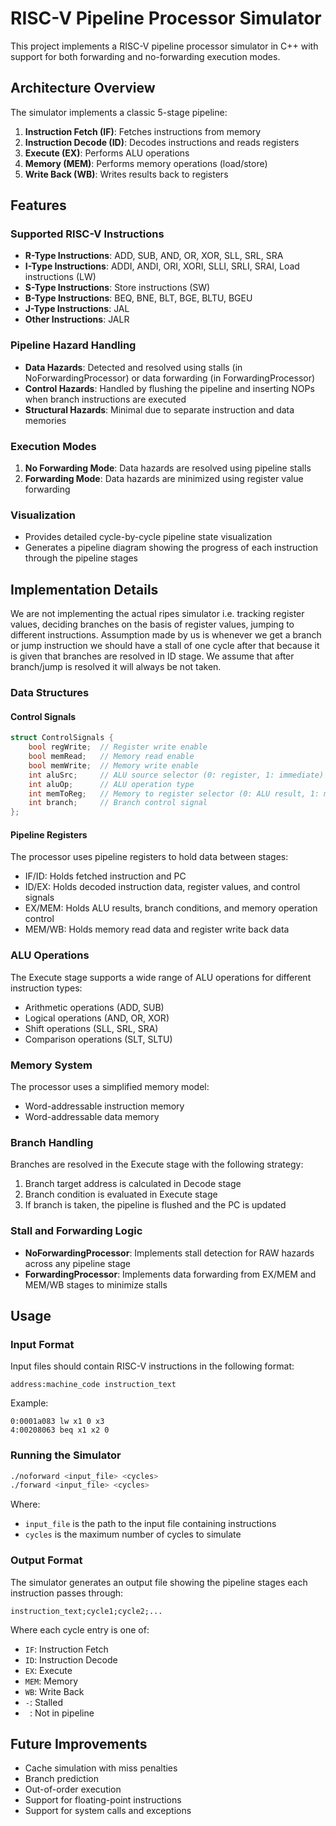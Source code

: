 # RISC-V Pipeline Processor Simulator

This project implements a RISC-V pipeline processor simulator in C++ with support for both forwarding and no-forwarding execution modes.

## Architecture Overview

The simulator implements a classic 5-stage pipeline:
1. **Instruction Fetch (IF)**: Fetches instructions from memory
2. **Instruction Decode (ID)**: Decodes instructions and reads registers
3. **Execute (EX)**: Performs ALU operations
4. **Memory (MEM)**: Performs memory operations (load/store)
5. **Write Back (WB)**: Writes results back to registers

## Features

### Supported RISC-V Instructions
- **R-Type Instructions**: ADD, SUB, AND, OR, XOR, SLL, SRL, SRA
- **I-Type Instructions**: ADDI, ANDI, ORI, XORI, SLLI, SRLI, SRAI, Load instructions (LW)
- **S-Type Instructions**: Store instructions (SW)
- **B-Type Instructions**: BEQ, BNE, BLT, BGE, BLTU, BGEU
- **J-Type Instructions**: JAL
- **Other Instructions**: JALR

### Pipeline Hazard Handling
- **Data Hazards**: Detected and resolved using stalls (in NoForwardingProcessor) or data forwarding (in ForwardingProcessor)
- **Control Hazards**: Handled by flushing the pipeline and inserting NOPs when branch instructions are executed
- **Structural Hazards**: Minimal due to separate instruction and data memories

### Execution Modes
1. **No Forwarding Mode**: Data hazards are resolved using pipeline stalls
2. **Forwarding Mode**: Data hazards are minimized using register value forwarding

### Visualization
- Provides detailed cycle-by-cycle pipeline state visualization
- Generates a pipeline diagram showing the progress of each instruction through the pipeline stages

## Implementation Details
We are not implementing the actual ripes simulator i.e. tracking register values, deciding branches on the basis of register values, jumping to different instructions. Assumption made by us is whenever we get a branch or jump instruction we should have a stall of one cycle after that because it is given that branches are resolved in ID stage. We assume that after branch/jump is resolved it will always be not taken.

### Data Structures

#### Control Signals
```cpp
struct ControlSignals {
    bool regWrite;  // Register write enable
    bool memRead;   // Memory read enable
    bool memWrite;  // Memory write enable
    int aluSrc;     // ALU source selector (0: register, 1: immediate)
    int aluOp;      // ALU operation type
    int memToReg;   // Memory to register selector (0: ALU result, 1: memory data)
    int branch;     // Branch control signal
};
```

#### Pipeline Registers
The processor uses pipeline registers to hold data between stages:
- IF/ID: Holds fetched instruction and PC
- ID/EX: Holds decoded instruction data, register values, and control signals
- EX/MEM: Holds ALU results, branch conditions, and memory operation control
- MEM/WB: Holds memory read data and register write back data

### ALU Operations
The Execute stage supports a wide range of ALU operations for different instruction types:
- Arithmetic operations (ADD, SUB)
- Logical operations (AND, OR, XOR)
- Shift operations (SLL, SRL, SRA)
- Comparison operations (SLT, SLTU)

### Memory System
The processor uses a simplified memory model:
- Word-addressable instruction memory
- Word-addressable data memory

### Branch Handling
Branches are resolved in the Execute stage with the following strategy:
1. Branch target address is calculated in Decode stage
2. Branch condition is evaluated in Execute stage
3. If branch is taken, the pipeline is flushed and the PC is updated

### Stall and Forwarding Logic
- **NoForwardingProcessor**: Implements stall detection for RAW hazards across any pipeline stage
- **ForwardingProcessor**: Implements data forwarding from EX/MEM and MEM/WB stages to minimize stalls

## Usage

### Input Format
Input files should contain RISC-V instructions in the following format:
```
address:machine_code instruction_text
```
Example:
```
0:0001a083 lw x1 0 x3
4:00208063 beq x1 x2 0
```

### Running the Simulator
```bash
./noforward <input_file> <cycles>
./forward <input_file> <cycles>
```
Where:
- `input_file` is the path to the input file containing instructions
- `cycles` is the maximum number of cycles to simulate

### Output Format
The simulator generates an output file showing the pipeline stages each instruction passes through:
```
instruction_text;cycle1;cycle2;...
```
Where each cycle entry is one of:
- `IF`: Instruction Fetch
- `ID`: Instruction Decode
- `EX`: Execute
- `MEM`: Memory
- `WB`: Write Back
- `-`: Stalled
- ` `: Not in pipeline

## Future Improvements
- Cache simulation with miss penalties
- Branch prediction
- Out-of-order execution
- Support for floating-point instructions
- Support for system calls and exceptions
